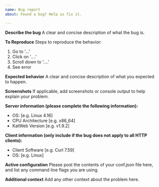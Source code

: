 ```yaml
---
name: Bug report
about: Found a bug? Help us fix it.

---
```


**Describe the bug**
A clear and concise description of what the bug is.

**To Reproduce**
Steps to reproduce the behavior:
1. Go to '...'
2. Click on '....'
3. Scroll down to '....'
4. See error

**Expected behavior**
A clear and concise description of what you expected to happen.

**Screenshots**
If applicable, add screenshots or console output to help explain your problem.

**Server information (please complete the following information):**
 - OS: [e.g. Linux 4.16]
 - CPU Architecture [e.g. x86_64]
 - KatWeb Version [e.g. v1.9.2]

**Client information (only include if the bug does not apply to all HTTP clients):**
 - Client Software [e.g. Curl 7.59]
 - OS: [e.g. Linux]

**Active configuration**
Please post the contents of your conf.json file here, and list any command line flags you are using.

**Additional context**
Add any other context about the problem here.
